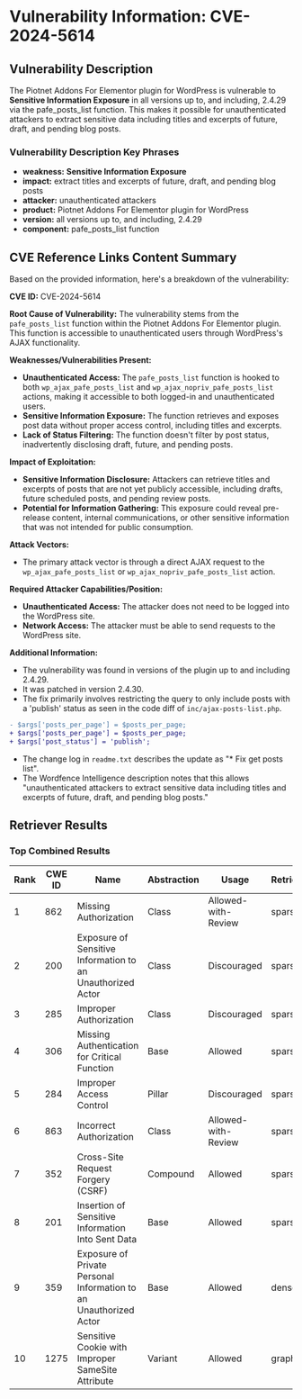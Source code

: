 # Vulnerability Information: CVE-2024-5614

## Vulnerability Description
The Piotnet Addons For Elementor plugin for WordPress is vulnerable to **Sensitive Information Exposure** in all versions up to, and including, 2.4.29 via the pafe_posts_list function. This makes it possible for unauthenticated attackers to extract sensitive data including titles and excerpts of future, draft, and pending blog posts.

### Vulnerability Description Key Phrases
- **weakness:** **Sensitive Information Exposure**
- **impact:** extract titles and excerpts of future, draft, and pending blog posts
- **attacker:** unauthenticated attackers
- **product:** Piotnet Addons For Elementor plugin for WordPress
- **version:** all versions up to, and including, 2.4.29
- **component:** pafe_posts_list function

## CVE Reference Links Content Summary
Based on the provided information, here's a breakdown of the vulnerability:

**CVE ID:** CVE-2024-5614

**Root Cause of Vulnerability:**
The vulnerability stems from the `pafe_posts_list` function within the Piotnet Addons For Elementor plugin. This function is accessible to unauthenticated users through WordPress's AJAX functionality.

**Weaknesses/Vulnerabilities Present:**
- **Unauthenticated Access:** The `pafe_posts_list` function is hooked to both `wp_ajax_pafe_posts_list` and `wp_ajax_nopriv_pafe_posts_list` actions, making it accessible to both logged-in and unauthenticated users.
- **Sensitive Information Exposure:** The function retrieves and exposes post data without proper access control, including titles and excerpts.
- **Lack of Status Filtering:**  The function doesn't filter by post status, inadvertently disclosing draft, future, and pending posts.

**Impact of Exploitation:**
- **Sensitive Information Disclosure:** Attackers can retrieve titles and excerpts of posts that are not yet publicly accessible, including drafts, future scheduled posts, and pending review posts.
- **Potential for Information Gathering:** This exposure could reveal pre-release content, internal communications, or other sensitive information that was not intended for public consumption.

**Attack Vectors:**
- The primary attack vector is through a direct AJAX request to the `wp_ajax_pafe_posts_list` or `wp_ajax_nopriv_pafe_posts_list` action.

**Required Attacker Capabilities/Position:**
- **Unauthenticated Access:** The attacker does not need to be logged into the WordPress site.
- **Network Access:** The attacker must be able to send requests to the WordPress site.

**Additional Information:**
- The vulnerability was found in versions of the plugin up to and including 2.4.29.
- It was patched in version 2.4.30.
- The fix primarily involves restricting the query to only include posts with a 'publish' status as seen in the code diff of `inc/ajax-posts-list.php`.
```diff
- $args['posts_per_page'] = $posts_per_page;
+ $args['posts_per_page'] = $posts_per_page;
+ $args['post_status'] = 'publish';
```
- The change log in `readme.txt` describes the update as "* Fix get posts list".
- The Wordfence Intelligence description notes that this allows "unauthenticated attackers to extract sensitive data including titles and excerpts of future, draft, and pending blog posts."

## Retriever Results

### Top Combined Results

| Rank | CWE ID | Name | Abstraction | Usage  | Retrievers | Individual Scores |
|------|--------|------|-------------|-------|------------|-------------------|
| 1 | 862 | Missing Authorization | Class | Allowed-with-Review | sparse | 0.275 |
| 2 | 200 | Exposure of Sensitive Information to an Unauthorized Actor | Class | Discouraged | sparse | 0.271 |
| 3 | 285 | Improper Authorization | Class | Discouraged | sparse | 0.267 |
| 4 | 306 | Missing Authentication for Critical Function | Base | Allowed | sparse | 0.263 |
| 5 | 284 | Improper Access Control | Pillar | Discouraged | sparse | 0.262 |
| 6 | 863 | Incorrect Authorization | Class | Allowed-with-Review | sparse | 0.261 |
| 7 | 352 | Cross-Site Request Forgery (CSRF) | Compound | Allowed | sparse | 0.258 |
| 8 | 201 | Insertion of Sensitive Information Into Sent Data | Base | Allowed | sparse | 0.257 |
| 9 | 359 | Exposure of Private Personal Information to an Unauthorized Actor | Base | Allowed | dense | 0.475 |
| 10 | 1275 | Sensitive Cookie with Improper SameSite Attribute | Variant | Allowed | graph | 0.003 |

